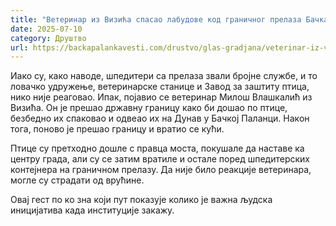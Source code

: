 ```yaml
---
title: "Ветеринар из Визића спасао лабудове код граничног прелаза Бачка Паланка – Илок"
date: 2025-07-10
category: Друштво
url: https://backapalankavesti.com/drustvo/glas-gradjana/veterinar-iz-vizica-spasao-labudove-kod-prelaza-backa-palanka-ilok/
---
```


Иако су, како наводе, шпедитери са прелаза звали бројне службе, и то ловачко удружење, ветеринарске станице и Завод за заштиту птица, нико није реаговао. Ипак, појавио се ветеринар Милош Влашкалић из Визића. Он је прешао државну границу како би дошао по птице, безбедно их спаковао и одвеао их на Дунав у Бачкој Паланци. Након тога, поново је прешао границу и вратио се кући.

Птице су претходно дошле с правца моста, покушале да наставе ка центру града, али су се затим вратиле и остале поред шпедитерских контејнера на граничном прелазу. Да није било реакције ветеринара, могле су страдати од врућине.

Овај гест по ко зна који пут показује колико је важна људска иницијатива када институције закажу.
